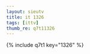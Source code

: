 ```yaml
--- 
layout: sieutv
title: it 1326
tags: [ittv]
thumb_re: q7t11326
---
```

{% include q7t1 key="1326" %} 
